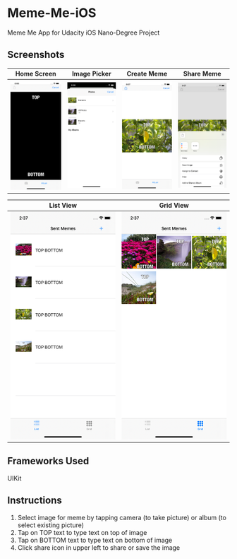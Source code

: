 # Meme-Me-iOS
Meme Me App for Udacity iOS Nano-Degree Project

## Screenshots
| Home Screen| Image Picker | Create Meme | Share Meme |
| ----------------- |  ----------------- | ----------------- | ----------------- |
| ![HomeScreen.PNG](screenshots/HomeScreen.PNG) |  ![ImagePicker.png](screenshots/ImagePicker.png) | ![CreateMeme.png](screenshots/CreateMeme.png) | ![ShareMeme.png](screenshots/ShareMeme.png) |

| List View | Grid View |
| ----------------- |  ----------------- |
| ![ListView.PNG](screenshots/ListView.PNG) |  ![GridView.png](screenshots/GridView.png) |

## Frameworks Used
UIKit

## Instructions

1. Select image for meme by tapping camera (to take picture) or album (to select existing picture)
2. Tap on TOP text to type text on top of image
3. Tap on BOTTOM text to type text on bottom of image
4. Click share icon in upper left to share or save the image
